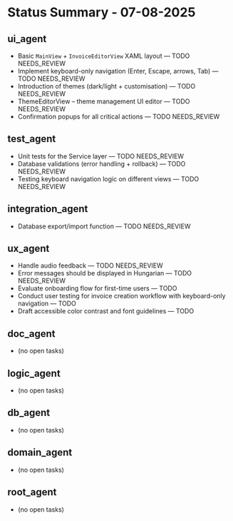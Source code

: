 # Status Summary - 07-08-2025

## ui_agent
- Basic `MainView` + `InvoiceEditorView` XAML layout — TODO NEEDS_REVIEW
- Implement keyboard-only navigation (Enter, Escape, arrows, Tab) — TODO NEEDS_REVIEW
- Introduction of themes (dark/light + customisation) — TODO NEEDS_REVIEW
- ThemeEditorView – theme management UI editor — TODO NEEDS_REVIEW
- Confirmation popups for all critical actions — TODO NEEDS_REVIEW

## test_agent
- Unit tests for the Service layer — TODO NEEDS_REVIEW
- Database validations (error handling + rollback) — TODO NEEDS_REVIEW
- Testing keyboard navigation logic on different views — TODO NEEDS_REVIEW

## integration_agent
- Database export/import function — TODO NEEDS_REVIEW

## ux_agent
- Handle audio feedback — TODO NEEDS_REVIEW
- Error messages should be displayed in Hungarian — TODO NEEDS_REVIEW
- Evaluate onboarding flow for first-time users — TODO
- Conduct user testing for invoice creation workflow with keyboard-only navigation — TODO
- Draft accessible color contrast and font guidelines — TODO

## doc_agent
- (no open tasks)

## logic_agent
- (no open tasks)

## db_agent
- (no open tasks)

## domain_agent
- (no open tasks)

## root_agent
- (no open tasks)
